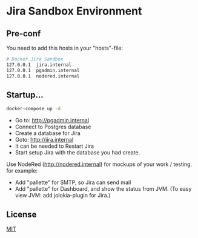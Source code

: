 # Jira Sandbox Environment

## Pre-conf 
You need to add this hosts in your "hosts"-file:

```bash
# Docker Jira Sandbox
127.0.0.1  jira.internal
127.0.0.1  pgadmin.internal
127.0.0.1  nodered.internal
```

## Startup...
````bash
docker-compose up -d
````
- Go to: http://pgadmin.internal
- Connect to Postgres database
- Create a database for Jira
- Goto: http://jira.internal
 - It can be needed to Restart Jira
 - Start setup Jira with the database you had create.
   

Use NodeRed (http://nodered.internal) for mockups of your work / testing.
for example:
- Add "pallette" for SMTP, so Jira can send mail
- Add "pallette" for Dashboard, and show the status from JVM.
  (To easy view JVM: add jolokia-plugin for Jira.) 


## License
[MIT](https://choosealicense.com/licenses/mit/)
